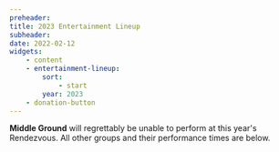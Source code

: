 ```yaml
---
preheader: 
title: 2023 Entertainment Lineup
subheader: 
date: 2022-02-12
widgets:
    - content
    - entertainment-lineup:
        sort: 
            - start
        year: 2023
    - donation-button
---
```

**Middle Ground** will regrettably be unable to perform at this year's Rendezvous. All other groups and their performance times are below.